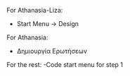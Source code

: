 For Athanasia-Liza:
- Start Menu -> Design

For Athanasia:
- Δημιουργία Ερωτήσεων

For the rest:
-Code start menu for step 1
